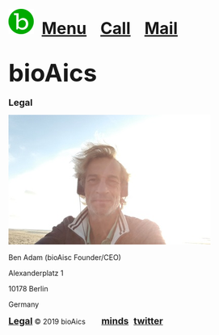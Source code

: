 <a href="https://bioaics.github.io"><img src="/bioAics-Logo-50.png" ></a>&nbsp;&nbsp;&nbsp;&nbsp;<strong><font size="6"><a href="https://bioaics.github.io/menu">Menu</a></font></strong>&nbsp;&nbsp;&nbsp;&nbsp;&nbsp;&nbsp;
<strong><font size="6"><a href="tel:+31685842325">Call</a></font></strong>&nbsp;&nbsp;&nbsp;&nbsp;&nbsp;&nbsp;
<strong><font size="6"><a href="mailto:bioaics.x@gmail.com">Mail</a></font></strong>

# <strong><font size="7">bioAics</font></strong>
<p><strong><font size="4">Legal</font></strong></P>
<img src="/Ben Adam w400.jpg" >
<p>Ben Adam (bioAisc Founder/CEO)</P>
<p>Alexanderplatz 1</P>
<p>10178 Berlin</P>
<p>Germany</P>

<strong><font size="4"><a href="https://bioaics.github.io/legal">Legal</a></font></strong> © 2019 bioAics &nbsp;&nbsp;&nbsp;&nbsp;&nbsp;&nbsp;&nbsp;<strong><font size="4"><a href="https://www.minds.com/bioaics" target="_blank">minds</a></font> &nbsp; <font size="4"><a href="https://twitter.com/bioAics" target="_blank">twitter</a></font></strong>
